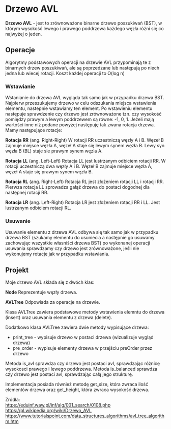 # Drzewo AVL

**Drzewo AVL** - jest to zrównoważone binarne drzewo poszukiwań (BST), w którym wysokość lewego i prawego poddrzewa
każdego węzła różni się co najwyżej o jeden.

## Operacje

Algorytmy podstawowych operacji na drzewie AVL przypominają te z binarnych drzew poszukiwań, ale są poprzedzane
lub następują po niech jedna lub wiecej rotacji. Koszt każdej operacji to O(log n)

### Wstawianie

Wstanianie do drzewa AVL wygląda tak samo jak w przypadku drzewa BST. Najpierw przeszukujemy drzewo w celu odszukania
miejsca wstawienia elementu, nastepnie wstawiamy ten element. Po wstawieniu elementu następuje sprawdzenie czy drzewo
jest zrównoważone tzn. czy wysokość pomiędzy prawym a lewym poddrzewem są równe: -1, 0, 1. Jeżeli mają wartości inne niż
podane powyżej następuję tak zwana rotacja drzewa. Mamy następujące rotacje:

**Rotacja RR** (ang. Right-Right)
W rotacji RR uczestniczą węzły A i B. Węzeł B zajmuje miejsce węzła A, węzeł A staje się lewym synem węzła B. Lewy syn
węzła B (BL) staje sie prawym synem węzla A.

**Rotacja LL** (ang. Left-Left)
Rotacja LL jest lustrzanym odbiciem rotacji RR. W rotacji uczestniczą dwa węzły A i B. Węzeł B zajmuje miejsce węzła A,
węzeł A staje się prawym synem węzła B.

**Rotacja RL** (ang. Right-Left)
Rotacja RL jest złożeniem rotacji LL i rotacji RR. Pierwza rotacja LL sprowadza gałąź drzewa do postaci dogodnej dla
następnej rotacji RR.

**Rotacja LR** (ang. Left-Right)
Rotacja LR jest złożeniem rotacji RR i LL. Jest lustrzanym odbiciem rotacji RL.

### Usuwanie

Usuwanie elementu z drzewa AVL odbywa się tak samo jak w przypadku drzewa BST (szukamy elementu do usuniecia a następnie
go usuwamy zachowując wszystkie własniści drzewa BST) po wykonanej operacji usuwania sprawdzamy czy drzewo jest
zrównoważone, jeśli nie wykonujemy rotacje jak w przypadku wstawiania.  

## Projekt

Moje drzewo AVL składa się z dwóch klas:

**Node**
Reprezentuje węzły drzewa.

**AVLTree**
Odpowiada za operacje na drzewie.

Klasa AVLTree zawiera podstawowe metody wstawienia elemntu do drzewa (insert) oraz usuwania elementu z drzewa (delete).

Dodatkowo klasa AVLTree zawiera dwie metody wypisujące drzewa:  
- print_tree - wypisuje drzewo w postaci drzewa (wizualizuje wygląd drzewa)    
- pre_order - wypisuje elementy drzewa w przejściu preOrder przez drzewo  

Metoda is_avl sprawdza czy drzewo jest postaci avl, sprawdzając różnicę wysokosci prawego i lewego poddrzewa.
Metoda is_balanced sprawdza czy drzewo jest postaci avl, sprawdzając całą jego strukturę.

Implementacja posiada również metodę get_size, która zwraca ilość elementów drzewa oraz get_height, która zwraca
wysokość drzewa.

Źródła:  
https://eduinf.waw.pl/inf/alg/001_search/0108.php
https://pl.wikipedia.org/wiki/Drzewo_AVL
https://www.tutorialspoint.com/data_structures_algorithms/avl_tree_algorithm.htm


